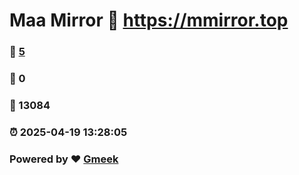 # Maa Mirror :link: https://mmirror.top 
### :page_facing_up: [5](https://mmirror.top/tag.html) 
### :speech_balloon: 0 
### :hibiscus: 13084 
### :alarm_clock: 2025-04-19 13:28:05 
### Powered by :heart: [Gmeek](https://github.com/Meekdai/Gmeek)
